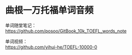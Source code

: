 # 曲根一万托福单词音频 

单词随堂笔记：    
https://github.com/posoo/GitBook_10k_TOEFL_words_note

单词视频：    
https://github.com/yihui-he/TOEFL-10000-0
